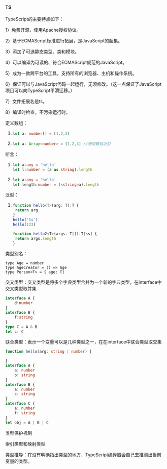 #### TS

TypeScript的主要特点如下：

1）免费开源，使用Apache授权协议。

2）基于ECMAScript标准进行拓展，是JavaScript的超集。

3）添加了可选静态类型、类和模块。

4）可以编译为可读的、符合ECMAScript规范的JavaScript。

5）成为一款跨平台的工具，支持所有的浏览器、主机和操作系统。

6）保证可以与JavaScript代码一起运行，无须修改。（这一点保证了JavaScript项目可以向TypeScript平滑迁移。）

7）文件拓展名是ts。

8）编译时检查，不污染运行时。

定义数组：

1. ```typescript
   let a: number[] = [1,2,3] 
   ```

2. ```typescript
   let a: Array<number> = [1,2,3] //使用数组泛型
   ```

断言：

1. ```typescript
   let a:any = 'hello'
   let l:number = (a as string).length
   ```

2. ```typescript
   let a:any = 'hello'
   let length:number = (<string>a).length
   ```

泛型：

1. ```typescript
   function hello<T>(arg: T):T {
   	return arg
   }
   hello('ts')
   hello(123)
   
   function hello2<T>(args: T[]):T[ss] {
   	return args.length
   }
   ```

类型别名：

```
type Age = number
type AgeCreator = () => Age
type Person<T> = { age: T}
```

交叉类型：交叉类型是将多个字典类型合并为一个新的字典类型。在interface中交叉类型取并集

```typescript
interface A {
	d:number
}
interface B {
	f:string
}
type C = A & B
let c: C
```

联合类型：表示一个变量可以是几种类型之一，在在interface中联合类型取交集

```typescript
function hello(arg: string | number) {

}
interface A {
	a: number
	b: string
}
interface B {
	a: number
	c: string
}
interface C {
	a: number
	f: string
}
let obj = A | B | C
```

类型保护机制

索引类型和映射类型

类型推导：在没有明确指出类型的地方，TypeScript编译器会自己去推测出当前变量的类型。